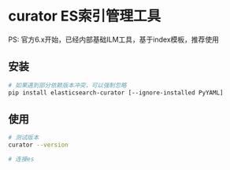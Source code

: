 # curator ES索引管理工具

PS: 官方6.x开始，已经内部基础ILM工具，基于index模板，推荐使用

## 安装

```bash
# 如果遇到部分依赖版本冲突，可以强制忽略
pip install elasticsearch-curator [--ignore-installed PyYAML]
```

## 使用

``` bash
# 测试版本
curator --version

# 连接es

```